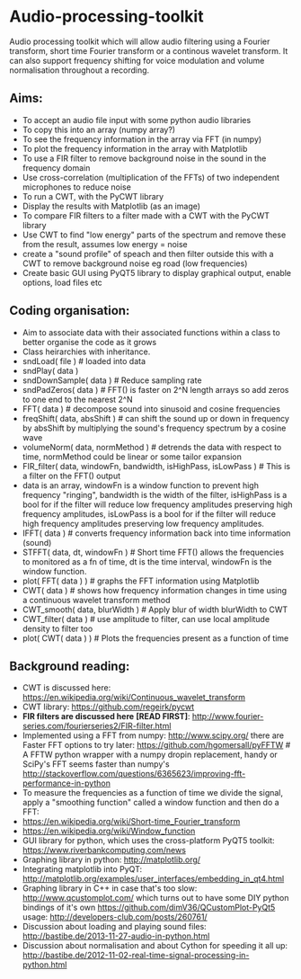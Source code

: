 # Audio-processing-toolkit
Audio processing toolkit which will allow audio filtering using a Fourier transform, short time Fourier transform or a continous wavelet transform. It can also support frequency shifting for voice modulation and volume normalisation throughout a recording.

## Aims:

* To accept an audio file input with some python audio libraries
* To copy this into an array (numpy array?)
* To see the frequency information in the array via FFT (in numpy)
* To plot the frequency information in the array with Matplotlib
* To use a FIR filter to remove background noise in the sound in the frequency domain
* Use cross-correlation (multiplication of the FFTs) of two independent microphones to reduce noise
* To run a CWT, with the PyCWT library
* Display the results with Matplotlib (as an image)
* To compare FIR filters to a filter made with a CWT with the PyCWT library
* Use CWT to find "low energy" parts of the spectrum and remove these from the result, assumes low energy = noise
* create a "sound profile" of speach and then filter outside this with a CWT to remove background noise eg road (low frequencies)
* Create basic GUI using PyQT5 library to display graphical output, enable options, load files etc

## Coding organisation:

* Aim to associate data with their associated functions within a class to better organise the code as it grows
* Class heirarchies with inheritance.
* sndLoad( file ) # loaded into data
* sndPlay( data )
* sndDownSample( data ) # Reduce sampling rate
* sndPadZeros( data ) # FFT() is faster on 2^N length arrays so add zeros to one end to the nearest 2^N
* FFT( data )   # decompose sound into sinusoid and cosine frequencies
* freqShift( data, absShift ) # can shift the sound up or down in frequency by absShift by multiplying the sound's frequency spectrum by a cosine wave
* volumeNorm( data, normMethod ) # detrends the data with respect to time, normMethod could be linear or some tailor expansion
* FIR_filter( data, windowFn, bandwidth, isHighPass, isLowPass )  # This is a filter on the FFT() output
* data is an array, windowFn is a window function to prevent high frequency "ringing", bandwidth is the width of the filter, isHighPass is a bool for if the filter will reduce low frequency amplitudes preserving high frequency amplitudes, isLowPass is a bool for if the filter will reduce high frequency amplitudes preserving low frequency amplitudes.
* IFFT( data ) # converts frequency information back into time information (sound)
* STFFT( data, dt, windowFn ) # Short time FFT() allows the frequencies to monitored as a fn of time, dt is the time interval, windowFn is the window function.
* plot( FFT( data ) ) # graphs the FFT information using Matplotlib
* CWT( data ) # shows how frequency information changes in time using a continuous wavelet transform method
* CWT_smooth( data, blurWidth ) # Apply blur of width blurWidth to CWT
* CWT_filter( data ) # use amplitude to filter, can use local amplitude density to filter too
* plot( CWT( data ) ) # Plots the frequencies present as a function of time

## Background reading:

* CWT is discussed here: https://en.wikipedia.org/wiki/Continuous_wavelet_transform
* CWT library: https://github.com/regeirk/pycwt
* **FIR filters are discussed here** **[READ FIRST]**: http://www.fourier-series.com/fourierseries2/FIR-filter.html
* Implemented using a FFT from numpy: http://www.scipy.org/ there are Faster FFT options to try later: https://github.com/hgomersall/pyFFTW # A FFTW python wrapper with a numpy dropin replacement, handy or SciPy's FFT seems faster than numpy's http://stackoverflow.com/questions/6365623/improving-fft-performance-in-python
* To measure the frequencies as a function of time we divide the signal, apply a "smoothing function" called a window function and then do a FFT: 
* https://en.wikipedia.org/wiki/Short-time_Fourier_transform
* https://en.wikipedia.org/wiki/Window_function
* GUI library for python, which uses the cross-platform PyQT5 toolkit: https://www.riverbankcomputing.com/news
* Graphing library in python: http://matplotlib.org/
* Integrating matplotlib into PyQT: http://matplotlib.org/examples/user_interfaces/embedding_in_qt4.html
* Graphing library in C++ in case that's too slow: http://www.qcustomplot.com/ which turns out to have some DIY python bindings of it's own https://github.com/dimV36/QCustomPlot-PyQt5  usage: http://developers-club.com/posts/260761/
* Discussion about loading and playing sound files: http://bastibe.de/2013-11-27-audio-in-python.html
* Discussion about normalisation and about Cython for speeding it all up: http://bastibe.de/2012-11-02-real-time-signal-processing-in-python.html

